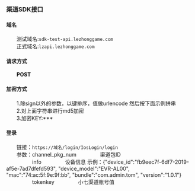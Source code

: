 ### 渠道SDK接口

#### 域名
&emsp;&emsp;测试域名:`sdk-test-api.lezhonggame.com` <br/>
&emsp;&emsp;正式域名:`lzapi.lezhonggame.com`

#### 请求方式
&emsp;&emsp;**POST**

#### 加密方式
&emsp;&emsp;1.除sign以外的参数，以键排序，值做urlencode 然后按下面示例拼串 <br/>
&emsp;&emsp;2.对上面字符串进行md5加密 <br/>
&emsp;&emsp;3.加密KEY:***<br/>

#### 登录
&emsp;&emsp;链接：`https://域名/login/IosLogin/login` <br/>
&emsp;&emsp;参数：channel_pkg_num    &emsp;&emsp;&emsp;&emsp;    渠道包ID  <br/>
&emsp;&emsp;&emsp;&emsp;&emsp;info   &emsp;&emsp;&emsp;&emsp;             设备信息   示例：{"device_id":"fb9eec7f-6df7-2019-af5e-7ad7dfefd593", "device_model":"EVR-AL00", "mac":"74:ac:5f:9e:9f:bb", "bundle":"com.admin.tom", "version":"1.0.1"}<br/>
&emsp;&emsp;&emsp;&emsp;&emsp;tokenkey &emsp;&emsp;&emsp;&emsp;          小七渠道账号值             
 
